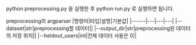 python preprocessing.py 을 실행한 후
python run.py 로 실행하면 됩니다.

preprocessing의 argparser
|명령어|타입|설명|기본값|
|------|---|---|---|
|--dataset|str|preprocessing할 데이터||
|--output_dir|str|preprocessing된 데이터의 저장 위치||
|--heldout_users|int|전체 데이터 사용은 0||

